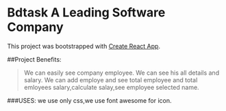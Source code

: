 # Bdtask A Leading Software Company

This project was bootstrapped with [Create React App](https://github.com/facebook/create-react-app).

##Project Benefits:
>We can easily see company employee.
>We can see his all details and salary.
>We can add employe and see total employee and total emloyees salary,calculate salay,see employee selected name.

###USES:
we use only css,we use font awesome for icon.
